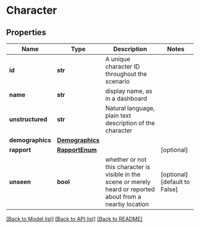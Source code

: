 # Character

## Properties
Name | Type | Description | Notes
------------ | ------------- | ------------- | -------------
**id** | **str** | A unique character ID throughout the scenario | 
**name** | **str** | display name, as in a dashboard | 
**unstructured** | **str** | Natural language, plain text description of the character | 
**demographics** | [**Demographics**](Demographics.md) |  | 
**rapport** | [**RapportEnum**](RapportEnum.md) |  | [optional] 
**unseen** | **bool** | whether or not this character is visible in the scene or merely heard or reported about from a nearby location | [optional] [default to False]

[[Back to Model list]](../README.md#documentation-for-models) [[Back to API list]](../README.md#documentation-for-api-endpoints) [[Back to README]](../README.md)

